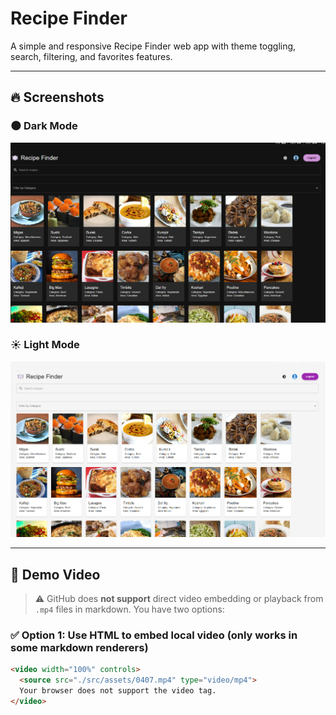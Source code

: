 # Recipe Finder

A simple and responsive Recipe Finder web app with theme toggling, search, filtering, and favorites features.

---

## 🔥 Screenshots

### 🌑 Dark Mode
![Dark Mode](./src/assets/img.png)

### ☀️ Light Mode
![Light Mode](./src/assets/img2.png)

---

## 🎥 Demo Video

> ⚠️ GitHub does **not support** direct video embedding or playback from `.mp4` files in markdown. You have two options:

### ✅ Option 1: Use HTML to embed local video (only works in some markdown renderers)
```html
<video width="100%" controls>
  <source src="./src/assets/0407.mp4" type="video/mp4">
  Your browser does not support the video tag.
</video>
